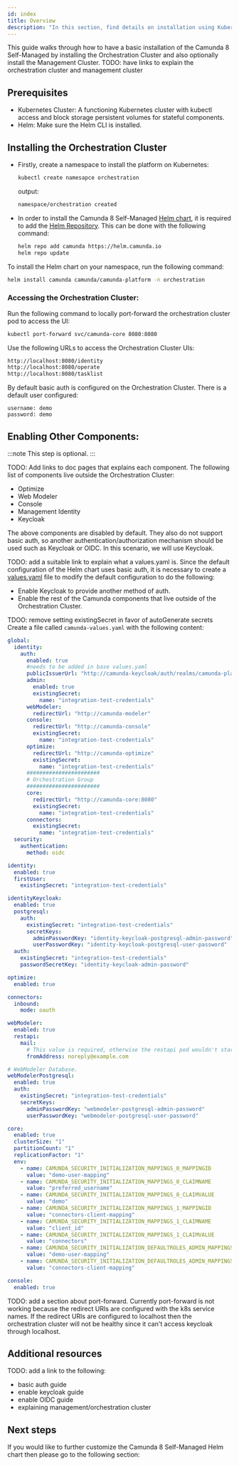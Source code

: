 ```yaml
---
id: index
title: Overview
description: "In this section, find details on installation using Kubernetes with Helm."
---
```


This guide walks through how to have a basic installation of the Camunda 8 Self-Managed by installing the Orchestration Cluster and also optionally install the Management Cluster.
TODO: have links to explain the orchestration cluster and management cluster

## Prerequisites

- Kubernetes Cluster: A functioning Kubernetes cluster with kubectl access and block storage persistent volumes for stateful components.
- Helm: Make sure the Helm CLI is installed.

## Installing the Orchestration Cluster

- Firstly, create a namespace to install the platform on Kubernetes:
  ```bash
  kubectl create namesapce orchestration
  ```
  output:
  ```bash
  namespace/orchestration created
  ```
- In order to install the Camunda 8 Self-Managed [Helm chart](https://helm.sh/docs/topics/charts/), it is required to add the [Helm Repository](https://helm.sh/docs/topics/chart_repository/). This can be done with the following command:
  ```bash
  helm repo add camunda https://helm.camunda.io
  helm repo update
  ```

To install the Helm chart on your namespace, run the following command:

```bash
helm install camunda camunda/camunda-platform -n orchestration
```

### Accessing the Orchestration Cluster:

Run the following command to locally port-forward the orchestration cluster pod to access the UI:

```bash
kubectl port-forward svc/camunda-core 8080:8080
```

Use the following URLs to access the Orchestration Cluster UIs:

```bash
http://localhost:8080/identity
http://localhost:8080/operate
http://localhost:8080/tasklist
```

By default basic auth is configured on the Orchestration Cluster. There is a default user configured:

```
username: demo
password: demo
```

## Enabling Other Components:

:::note
This step is optional.
:::

TODO: Add links to doc pages that explains each component.
The following list of components live outside the Orchestration Cluster:

- Optimize
- Web Modeler
- Console
- Management Identity
- Keycloak

The above components are disabled by default. They also do not support basic auth, so another authentication/authorization mechanism should be used such as Keycloak or OIDC. In this scenario, we will use Keycloak.

TODO: add a suitable link to explain what a values.yaml is.
Since the default configuration of the Helm chart uses basic auth, it is necessary to create a [values.yaml](https://helm.sh/docs/chart_template_guide/values_files/) file to modify the default configuration to do the following:

- Enable Keycloak to provide another method of auth.
- Enable the rest of the Camunda components that live outside of the Orchestration Cluster.

TDOO: remove setting existingSecret in favor of autoGenerate secrets
Create a file called `camunda-values.yaml` with the following content:

```yaml
global:
  identity:
    auth:
      enabled: true
      #needs to be added in base values.yaml
      publicIssuerUrl: "http://camunda-keycloak/auth/realms/camunda-platform"
      admin:
        enabled: true
        existingSecret:
          name: "integration-test-credentials"
      webModeler:
        redirectUrl: "http://camunda-modeler"
      console:
        redirectUrl: "http://camunda-console"
        existingSecret:
          name: "integration-test-credentials"
      optimize:
        redirectUrl: "http://camunda-optimize"
        existingSecret:
          name: "integration-test-credentials"
      #######################
      # Orchestration Group
      #######################
      core:
        redirectUrl: "http://camunda-core:8080"
        existingSecret:
          name: "integration-test-credentials"
      connectors:
        existingSecret:
          name: "integration-test-credentials"
  security:
    authentication:
      method: oidc

identity:
  enabled: true
  firstUser:
    existingSecret: "integration-test-credentials"

identityKeycloak:
  enabled: true
  postgresql:
    auth:
      existingSecret: "integration-test-credentials"
      secretKeys:
        adminPasswordKey: "identity-keycloak-postgresql-admin-password"
        userPasswordKey: "identity-keycloak-postgresql-user-password"
  auth:
    existingSecret: "integration-test-credentials"
    passwordSecretKey: "identity-keycloak-admin-password"

optimize:
  enabled: true

connectors:
  inbound:
    mode: oauth

webModeler:
  enabled: true
  restapi:
    mail:
      # This value is required, otherwise the restapi pod wouldn't start.
      fromAddress: noreply@example.com

# WebModeler Database.
webModelerPostgresql:
  enabled: true
  auth:
    existingSecret: "integration-test-credentials"
    secretKeys:
      adminPasswordKey: "webmodeler-postgresql-admin-password"
      userPasswordKey: "webmodeler-postgresql-user-password"

core:
  enabled: true
  clusterSize: "1"
  partitionCount: "1"
  replicationFactor: "1"
  env:
    - name: CAMUNDA_SECURITY_INITIALIZATION_MAPPINGS_0_MAPPINGID
      value: "demo-user-mapping"
    - name: CAMUNDA_SECURITY_INITIALIZATION_MAPPINGS_0_CLAIMNAME
      value: "preferred_username"
    - name: CAMUNDA_SECURITY_INITIALIZATION_MAPPINGS_0_CLAIMVALUE
      value: "demo"
    - name: CAMUNDA_SECURITY_INITIALIZATION_MAPPINGS_1_MAPPINGID
      value: "connectors-client-mapping"
    - name: CAMUNDA_SECURITY_INITIALIZATION_MAPPINGS_1_CLAIMNAME
      value: "client_id"
    - name: CAMUNDA_SECURITY_INITIALIZATION_MAPPINGS_1_CLAIMVALUE
      value: "connectors"
    - name: CAMUNDA_SECURITY_INITIALIZATION_DEFAULTROLES_ADMIN_MAPPINGS_0
      value: "demo-user-mapping"
    - name: CAMUNDA_SECURITY_INITIALIZATION_DEFAULTROLES_ADMIN_MAPPINGS_1
      value: "connectors-client-mapping"

console:
  enabled: true
```

TODO: add a section about port-forward. Currently port-forward is not working because the redirect URIs are configured with the k8s service names. If the redirect URIs are configured to localhost then the orchestration cluster will not be healthy since it can't access keycloak through localhost.

## Additional resources

TODO: add a link to the following:

- basic auth guide
- enable keycloak guide
- enable OIDC guide
- explaining management/orchestration cluster

## Next steps

If you would like to further customize the Camunda 8 Self-Managed Helm chart then please go to the following section:
